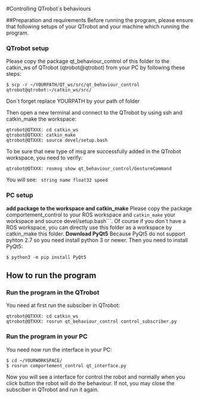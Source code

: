 #Controlling QTrobot´s behaviours

##Preparation and requirements
Before running the program, please ensure that following setups of your QTrobot and your machine which running the program.

### QTrobot setup
Please copy the package qt_behaviour_control of this folder to the catkin_ws of QTrobot (qtrobot@qtrobot) from your PC by following these steps:
```
$ scp -r ~/YOURPATH/QT_ws/src/qt_behaviour_control qtrobot@qtrobot:~/catkin_ws/src/
```
Don´t forget replace YOURPATH by your path of folder

Then open a new terminal and connect to the QTrobot by using ssh and catkin_make the workspace:
```
qtrobot@QTXXX: cd catkin_ws
qtrobot@QTXXX: catkin_make
qtrobot@QTXXX: source devel/setup.bash
```
To be sure that new type of msg are successfully added in the QTrobot workspace, you need to verify:
```
qtrobot@QTXXX: rosmsg show qt_behaviour_control/GestureCommand
```
You will see:
	``` 
	string name
	float32 speed
	```

### PC setup
**add package to the workspace and catkin_make**
Please copy the package comportement_control to your ROS workspace and `catkin_make` your workspace and source devel/setup.bash```. Of course if you don´t have a ROS workspace, you can directly use this folder as a workspace by catkin_make this folder.
**Download PyQt5**
Because PyQt5 do not support pyhton 2.7 so you need install python 3 or newer. Then you need to install PyQt5:
``` 
$ python3 -m pip install PyQt5 
```

## How to run the program
### Run the program in the QTrobot
You need at first run the subsciber in QTrobot:
```
qtrobot@QTXXX: cd catkin_ws
qtrobot@QTXXX: rosrun qt_behaviour_control control_subscriber.py
```

### Run the program in your PC
You need now run the interface in your PC:
```
$ cd ~/YOURWORKSPACE/
$ rosrun comportement_control qt_interface.py
```
Now you will see a interface for control the robot and normally when you click button the robot will do the behaviour. If not, you may close the subsciber in QTrobot and run it again.

 
